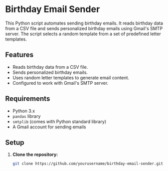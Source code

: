 # Birthday Email Sender

This Python script automates sending birthday emails. It reads birthday data from a CSV file and sends personalized birthday emails using Gmail's SMTP server. The script selects a random template from a set of predefined letter templates.

## Features

- Reads birthday data from a CSV file.
- Sends personalized birthday emails.
- Uses random letter templates to generate email content.
- Configured to work with Gmail's SMTP server.

## Requirements

- Python 3.x
- `pandas` library
- `smtplib` (comes with Python standard library)
- A Gmail account for sending emails

## Setup

1. **Clone the repository:**

   ```bash
   git clone https://github.com/yourusername/birthday-email-sender.git
